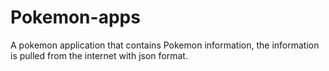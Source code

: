 # Pokemon-apps
 A pokemon application that contains Pokemon information, the information is pulled from the internet with json format.
